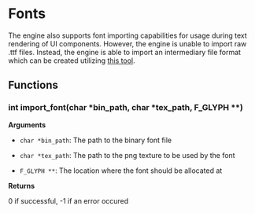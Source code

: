 # Fonts

The engine also supports font importing capabilities for usage during text rendering of UI components. However, the engine is unable to import raw .ttf files. Instead, the engine is able to import an intermediary file format which can be created utilizing [this tool](https://github.com/Jack-Saysana/Font-Importer).

## Functions

### int import_font(char *bin_path, char *tex_path, F_GLYPH **)

**Arguments**

- `char *bin_path`: The path to the binary font file

- `char *tex_path`: The path to the png texture to be used by the font

- `F_GLYPH **`: The location where the font should be allocated at

**Returns**

0 if successful, -1 if an error occured
